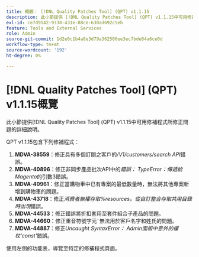 ```yaml
---
title: 概觀： [!DNL Quality Patches Tool] (QPT) v1.1.15
description: 此小節提供 [!DNL Quality Patches Tool] (QPT) v1.1.15中可用修補程式所修正問題的詳細說明。
exl-id: ce7d9142-9338-431e-88ce-630ad692c5eb
feature: Tools and External Services
role: Admin
source-git-commit: 1d2e0c1b4a8e3d79a362500ee3ec7bde84a6ce0d
workflow-type: tm+mt
source-wordcount: '192'
ht-degree: 0%

---
```


# [!DNL Quality Patches Tool] (QPT) v1.1.15概覽

此小節提供[!DNL Quality Patches Tool] (QPT) v1.1.15中可用修補程式所修正問題的詳細說明。

QPT v1.1.15包含下列修補程式：

1. **MDVA-38559**：修正具有多個訂閱之客戶的&#x200B;*/V1/customers/search API*&#x200B;錯誤。
1. **MDVA-40896**：修正非同步產品批次API中的&#x200B;*錯誤： TypeError：傳遞給Magento*&#x200B;的引數3錯誤。
1. **MDVA-40961**：修正當購物車中已有專案的最低數量時，無法將其他專案新增到購物車的問題。
1. **MDVA-43718**：修正&#x200B;*消費者無權存取%resources。從自訂整合存取共用目錄時出現*&#x200B;錯誤。
1. **MDVA-44533**：修正錯誤將折扣套用至套件組合子產品的問題。
1. **MDVA-44660**：修正重音符號字元``` ` ```無法用於客戶名字和姓氏的問題。
1. **MDVA-44887**：修正&#x200B;*Uncaught SyntaxError： Admin面板中意外的權杖&#39;const&#39;*&#x200B;錯誤。

使用左側的功能表，導覽至特定的修補程式頁面。
